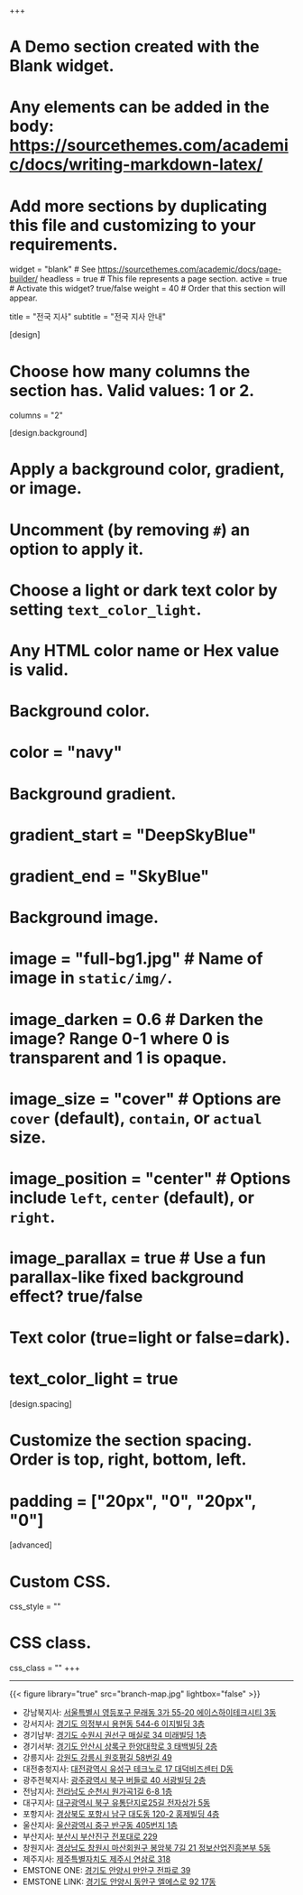 +++
# A Demo section created with the Blank widget.
# Any elements can be added in the body: https://sourcethemes.com/academic/docs/writing-markdown-latex/
# Add more sections by duplicating this file and customizing to your requirements.

widget = "blank"  # See https://sourcethemes.com/academic/docs/page-builder/
headless = true  # This file represents a page section.
active = true  # Activate this widget? true/false
weight = 40  # Order that this section will appear.

title = "전국 지사"
subtitle = "전국 지사 안내"

[design]
  # Choose how many columns the section has. Valid values: 1 or 2.
  columns = "2"

[design.background]
  # Apply a background color, gradient, or image.
  #   Uncomment (by removing `#`) an option to apply it.
  #   Choose a light or dark text color by setting `text_color_light`.
  #   Any HTML color name or Hex value is valid.

  # Background color.
  # color = "navy"
  
  # Background gradient.
  # gradient_start = "DeepSkyBlue"
  # gradient_end = "SkyBlue"
  
  # Background image.
  # image = "full-bg1.jpg"  # Name of image in `static/img/`.
  # image_darken = 0.6  # Darken the image? Range 0-1 where 0 is transparent and 1 is opaque.
  # image_size = "cover"  #  Options are `cover` (default), `contain`, or `actual` size.
  # image_position = "center"  # Options include `left`, `center` (default), or `right`.
  # image_parallax = true  # Use a fun parallax-like fixed background effect? true/false

  # Text color (true=light or false=dark).
  # text_color_light = true

[design.spacing]
  # Customize the section spacing. Order is top, right, bottom, left.
  # padding = ["20px", "0", "20px", "0"]

[advanced]
 # Custom CSS. 
 css_style = ""
 
 # CSS class.
 css_class = ""
+++

****

{{< figure library="true" src="branch-map.jpg" lightbox="false" >}}

- 강남북지사: [서울특별시 영등포구 문래동 3가 55-20 에이스하이테크시티 3동](https://map.kakao.com/?q=서울특별시+영등포구+문래동+3가+55-20+에이스하이테크시티+3동)
- 강서지사: [경기도 의정부시 용현동 544-6 이지빌딩 3층](https://map.kakao.com/?q=경기도+의정부시+용현동+544-6+이지빌딩+3층)
- 경기남부: [경기도 수원시 권선구 매실로 34 미래빌딩 1층](https://map.kakao.com/?q=경기도+수원시+권선구+매실로+34+미래빌딩+1층)
- 경기서부: [경기도 안산시 상록구 한양대학로 3 태백빌딩 2층](https://map.kakao.com/?q=경기도+안산시+상록구+한양대학로+3+태백빌딩+2층)
- 강릉지사: [강원도 강릉시 원호평길 58번길 49](https://map.kakao.com/?q=강원도+강릉시+원호평길+58번길+49)
- 대전충청지사: [대전광역시 유성구 테크노로 17 대덕비즈센터 D동](https://map.kakao.com/?q=대전광역시+유성구+테크노로+17+대덕비즈센터+D동)
- 광주전북지사: [광주광역시 북구 버들로 40 서광빌딩 2층](https://map.kakao.com/?q=광주광역시+북구+버들로+40+서광빌딩+2층)
- 전남지사: [전라남도 순천시 원가곡1길 6-8 1층](https://map.kakao.com/?q=전라남도+순천시+원가곡1길+6-8+1층)
- 대구지사: [대구광역시 북구 유통단지로25길 전자상가 5동](https://map.kakao.com/?q=대구광역시+북구+유통단지로25길+전자상가+5동)
- 포항지사: [경상북도 포항시 남구 대도동 120-2 홍제빌딩 4층](https://map.kakao.com/?q=경상북도+포항시+남구+대도동+120-2+홍제빌딩+4층)
- 울산지사: [울산광역시 중구 반구동 405번지 1층](https://map.kakao.com/?q=울산광역시+중구+반구동+405번지+1층)
- 부산지사: [부산시 부산진구 전포대로 229](https://map.kakao.com/?q=부산시+부산진구+전포대로+229)
- 창원지사: [경상남도 창원시 마산회원구 봉암북 7길 21 정보산업진흥본부 5동](https://map.kakao.com/?q=경상남도+창원시+마산회원구+봉암북+7길+21+정보산업진흥본부+5동)
- 제주지사: [제주특별자치도 제주시 연삼로 318](https://map.kakao.com/?q=제주특별자치도+제주시+연삼로+318)
- EMSTONE ONE: [경기도 안양시 만안구 전파로 39](https://map.kakao.com/?q=경기도+안양시+만안구+전파로+39)
- EMSTONE LINK: [경기도 안양시 동안구 엘에스로 92 17동](https://map.kakao.com/?q=경기도+안양시+동안구+엘에스로+92+17동)
